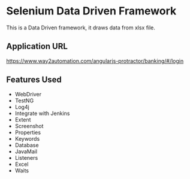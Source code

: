 # Selenium Data Driven Framework
This is a Data Driven framework, it draws data from xlsx file.

## Application URL
https://www.way2automation.com/angularjs-protractor/banking/#/login


## Features Used
 * WebDriver
 * TestNG
 * Log4j
 * Integrate with Jenkins
 * Extent
 * Screenshot
 * Properties
 * Keywords
 * Database
 * JavaMail
 * Listeners
 * Excel
 * Waits